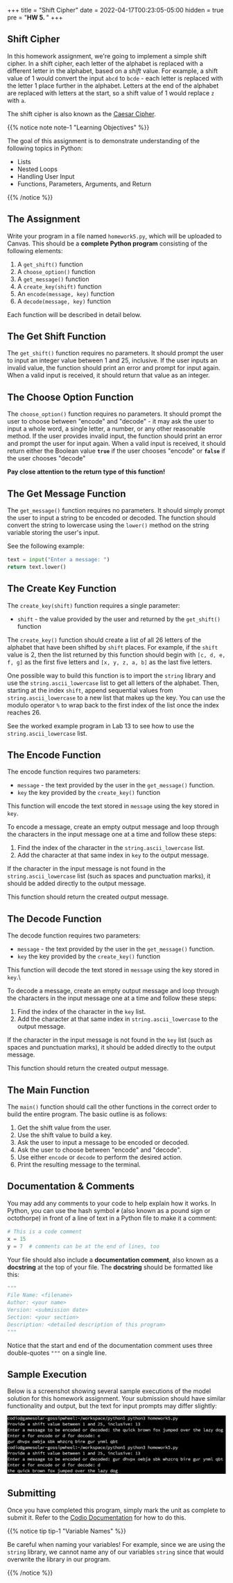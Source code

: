 +++
title = "Shift Cipher"
date = 2022-04-17T00:23:05-05:00
hidden = true
pre = "<b>HW 5. </b>"
+++

## Shift Cipher

In this homework assignment, we're going to implement a simple shift cipher. In a shift cipher, each letter of the alphabet is replaced with a different letter in the alphabet, based on a _shift_ value. For example, a shift value of $1$ would convert the input `abcd` to `bcde` - each letter is replaced with the letter $1$ place further in the alphabet. Letters at the end of the alphabet are replaced with letters at the start, so a shift value of $1$ would replace `z` with `a`. 

The shift cipher is also known as the [Caesar Cipher](https://en.wikipedia.org/wiki/Caesar_cipher).

{{% notice note note-1 "Learning Objectives" %}}

The goal of this assignment is to demonstrate understanding of the following topics in Python:

* Lists
* Nested Loops
* Handling User Input
* Functions, Parameters, Arguments, and Return

{{% /notice %}}

## The Assignment

Write your program in a file named `homework5.py`, which will be uploaded to Canvas. This should be a **complete Python program** consisting of the following elements:

1. A `get_shift()` function
1. A `choose_option()` function
1. A `get_message()` function
1. A `create_key(shift)` function
1. An `encode(message, key)` function
1. A `decode(message, key)` function

Each function will be described in detail below.

## The Get Shift Function

The `get_shift()` function requires no parameters. It should prompt the user to input an integer value between 1 and 25, inclusive. If the user inputs an invalid value, the function should print an error and prompt for input again. When a valid input is received, it should return that value as an integer.

## The Choose Option Function

The `choose_option()` function requires no parameters. It should prompt the user to choose between "encode" and "decode" - it may ask the user to input a whole word, a single letter, a number, or any other reasonable method. If the user provides invalid input, the function should print an error and prompt the user for input again. When a valid input is received, it should return either the Boolean value **`true`** if the user chooses "encode" or **`false`** if the user chooses "decode"

**Pay close attention to the return type of this function!**

## The Get Message Function

The `get_message()` function requires no parameters. It should simply prompt the user to input a string to be encoded or decoded. The function should convert the string to lowercase using the `lower()` method on the string variable storing the user's input.

See the following example:

```python
text = input("Enter a message: ")
return text.lower()
```

## The Create Key Function

The `create_key(shift)` function requires a single parameter:

* `shift` - the value provided by the user and returned by the `get_shift()` function

The `create_key()` function should create a list of all $26$ letters of the alphabet that have been shifted by `shift` places. For example, if the `shift` value is $2$, then the list returned by this function should begin with `[c, d, e, f, g]` as the first five letters and `[x, y, z, a, b]` as the last five letters. 

One possible way to build this function is to import the `string` library and use the `string.ascii_lowercase` list to get all letters of the alphabet. Then, starting at the index `shift`, append sequential values from `string.ascii_lowercase` to a new list that makes up the key. You can use the modulo operator `%` to wrap back to the first index of the list once the index reaches $26$. 

See the worked example program in Lab 13 to see how to use the `string.ascii_lowercase` list.

## The Encode Function

The encode function requires two parameters:

* `message` - the text provided by the user in the `get_message()` function.
* `key` the key provided by the `create_key()` function

This function will encode the text stored in `message` using the key stored in `key`.

To encode a message, create an empty output message and loop through the characters in the input message one at a time and follow these steps:

1. Find the index of the character in the `string.ascii_lowercase` list.
1. Add the character at that same index in `key` to the output message.

If the character in the input message is not found in the `string.ascii_lowercase` list (such as spaces and punctuation marks), it should be added directly to the output message.

This function should return the created output message.

## The Decode Function

The decode function requires two parameters:

* `message` - the text provided by the user in the `get_message()` function.
* `key` the key provided by the `create_key()` function

This function will decode the text stored in `message` using the key stored in `key`.\\

To decode a message, create an empty output message and loop through the characters in the input message one at a time and follow these steps:

1. Find the index of the character in the `key` list.
1. Add the character at that same index in `string.ascii_lowercase` to the output message.

If the character in the input message is not found in the `key` list (such as spaces and punctuation marks), it should be added directly to the output message.

This function should return the created output message. 

## The Main Function

The `main()` function should call the other functions in the correct order to build the entire program. The basic outline is as follows:

1. Get the shift value from the user.
1. Use the shift value to build a key.
1. Ask the user to input a message to be encoded or decoded.
1. Ask the user to choose between "encode" and "decode".
1. Use either `encode` or `decode` to perform the desired action.
1. Print the resulting message to the terminal.

## Documentation & Comments

You may add any comments to your code to help explain how it works. In Python, you can use the hash symbol `#` (also known as a pound sign or octothorpe) in front of a line of text in a Python file to make it a comment:

```python
# This is a code comment
x = 15
y = 7  # comments can be at the end of lines, too
```

Your file should also include a **documentation comment**, also known as a **docstring** at the top of your file. The **docstring** should be formatted like this:

```python
"""
File Name: <filename>
Author: <your name>
Version: <submission date>
Section: <your section>
Description: <detailed description of this program>
"""
```

Notice that the start and end of the documentation comment uses three double-quotes `"""` on a single line.

## Sample Execution

Below is a screenshot showing several sample executions of the model solution for this homework assignment. Your submission should have similar functionality and output, but the text for input prompts may differ slightly:

![Sample Runs](/images/hw5/output.png)

## Submitting

Once you have completed this program, simply mark the unit as complete to submit it. Refer to the [Codio Documentation](https://docs.codio.com/students/#completing-assignments) for how to do this. 

{{% notice tip tip-1 "Variable Names" %}}

Be careful when naming your variables! For example, since we are using the `string` library, we cannot name any of our variables `string` since that would overwrite the library in our program. 

{{% /notice %}}